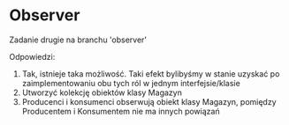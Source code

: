 # Observer
Zadanie drugie na branchu 'observer'


Odpowiedzi: 

1. Tak, istnieje taka możliwość. Taki efekt bylibyśmy w stanie uzyskać po zaimplementowaniu obu tych ról w jednym interfejsie/klasie
2. Utworzyć kolekcję obiektów klasy Magazyn
3. Producenci i konsumenci obserwują obiekt klasy Magazyn, pomiędzy Producentem i Konsumentem nie ma innych powiązań
